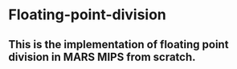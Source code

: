 # Floating-point-division
## This is the implementation of floating point division in MARS MIPS from scratch.
